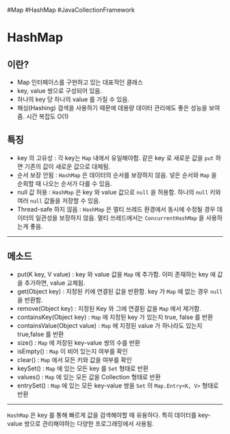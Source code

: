 #Map #HashMap #JavaCollectionFramework 

# HashMap


## 이란?
* Map 인터페이스를 구현하고 있는 대표적인 클래스
* key, value 쌍으로 구성되어 있음.
* 하나의 key 당 하나의 value 를 가질 수 있음.
* 해싱(Hashing) 검색을 사용하기 때문에 데용량 데이터 관리에도 좋은 성능을 보여줌.
	시간 복잡도 O(1)
## 특징
* key 의 고유성 : 각 key는 `Map` 내에서 유일해야함. 같은 key 로 새로운 값을 `put` 하면 기존의 값이 새로운 값으로 대체됨.
* 순서 보장 안됨 : `HashMap` 은 데이터의 순서를 보장하지 않음. 넣은 순서와 `Map` 을 순회할 때 나오는 순서가 다를 수 있음.
* null 값 허용 : `HashMap` 은 key 와 value 값으로 `null` 을 허용함. 하나의 `null` 키와 여러 `null` 값들을 저장할 수 있음.
* Thread-safe 하지 않음 : `HashMap` 은 멀티 쓰레드 환경에서 동시에 수정될 경우 데이터의 일관성을 보장하지 않음. 멀티 쓰레드에서는 `ConcurrentHashMap` 을 사용하는게 좋음.


---

## 메소드

* put(K key, V value) : key 와 value 값을 `Map` 에 추가함. 이미 존재하는 key 에 값을 추가하면, value 교체됨.
* get(Object key) : 지정된 키에 연결된 값을 반환함. key 가 `Map` 에 없는 경우 `null` 을 반환함.
* remove(Object key) : 지정된 Key 와 그에 연결된 값을 `Map` 에서 제거함.
* containsKey(Object key) : `Map` 에 지정된 key 가 있는지 true, false 를 반환
* containsValue(Object value) :  `Map` 에 지정된 value 가 하나라도 있는지 true,false 를 반환
* size() : `Map` 에 저장된 key-value 쌍의 수를 반환
* isEmpty() : `Map` 이 비어 있는지 여부를 확인
* clear() : `Map` 에서 모든 키와 값을 여부를 확인
* keySet() : `Map` 에 있는 모든 key 를 `Set` 형태로 반환
* values() : `Map` 에 있는 모든 값을 Collection 형태로 반환
* entrySet() : `Map` 에 있는 모든 key-value 쌍을 `Set` 의 `Map.Entry<K, V>` 형태로 반환

---

`HashMap` 은 key 를 통해 빠르게 값을 검색해야할 때 유용하다. 특히 데이터를 key-value 쌍으로 관리해야하는 다양한 프로그래밍에서 사용됨.